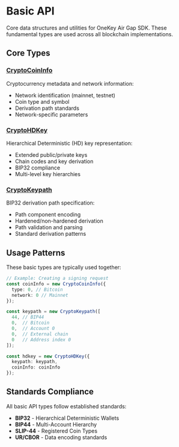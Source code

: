 # Basic API

Core data structures and utilities for OneKey Air Gap SDK. These fundamental types are used across all blockchain implementations.

## Core Types

### [CryptoCoinInfo](cryptocoininfo.md)
Cryptocurrency metadata and network information:
- Network identification (mainnet, testnet)
- Coin type and symbol
- Derivation path standards
- Network-specific parameters

### [CryptoHDKey](cryptohdkey.md)
Hierarchical Deterministic (HD) key representation:
- Extended public/private keys
- Chain codes and key derivation
- BIP32 compliance
- Multi-level key hierarchies

### [CryptoKeypath](cryptokeypath.md)
BIP32 derivation path specification:
- Path component encoding
- Hardened/non-hardened derivation
- Path validation and parsing
- Standard derivation patterns

## Usage Patterns

These basic types are typically used together:

```typescript
// Example: Creating a signing request
const coinInfo = new CryptoCoinInfo({
  type: 0, // Bitcoin
  network: 0 // Mainnet
});

const keypath = new CryptoKeypath([
  44, // BIP44
  0,  // Bitcoin
  0,  // Account 0
  0,  // External chain
  0   // Address index 0
]);

const hdkey = new CryptoHDKey({
  keypath: keypath,
  coinInfo: coinInfo
});
```

## Standards Compliance

All basic API types follow established standards:
- **BIP32** - Hierarchical Deterministic Wallets
- **BIP44** - Multi-Account Hierarchy
- **SLIP-44** - Registered Coin Types
- **UR/CBOR** - Data encoding standards

